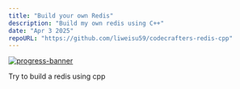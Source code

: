```yaml
---
title: "Build your own Redis"
description: "Build my own redis using C++"
date: "Apr 3 2025"
repoURL: "https://github.com/liweisu59/codecrafters-redis-cpp"
---
```


[![progress-banner](https://backend.codecrafters.io/progress/redis/9375a9b4-992a-49ff-87da-b6d68fef7672)](https://app.codecrafters.io/courses/redis/overview)

Try to build a redis using cpp